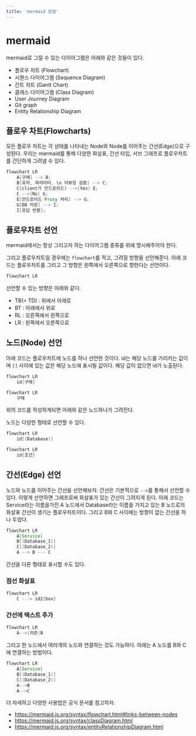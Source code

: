 ```yaml
---
title: 'mermaid 문법'
---
```

# mermaid
mermaid로 그릴 수 있는 다이어그램은 아래와 같은 것들이 있다.

- 플로우 차트 (Flowchart)
- 시퀀스 다이어그램 (Sequence Diagram)
- 간트 차트 (Gantt Chart)
- 클래스 다이어그램 (Class Diagram)
- User Journey Diagram
- Git graph
- Entity Relationship Diagram

## 플로우 차트(Flowcharts)

모든 플로우 차트는 각 상태를 나타내는 Node와 Node를 이어주는 간선(Edge)으로 구성된다. 우리는 mermaid를 통해 다양한 화살표, 간선 타입, 서브 그래프로 플로우차트를 간단하게 그려낼 수 있다.

```java
flowchart LR
    A[구매] --> B;
    B[유저, 파라미터, \n 어뷰징 검증] --> C;
    C{client가 안드로이드} -->|Yes| E;
    C -->|No| G;
    E[안드로이드 Proxy 처리] --> G;
    G[DB 저장] --> I;
    I[응답 반환];
```

## 플로우차트 선언

mermaid에서는 항상 그리고자 하는 다이어그램 종류를 위에 명시해주어야 한다.

그리고 플로우차트일 경우에는 `flowchart`를 적고, 그려질 방향을 선언해준다. 아래 코드는 플로우차트를 그리고 그 방향은 왼쪽에서 오른쪽으로 향한다는 선언이다.

```java
flowchart LR
```

선언할 수 있는 방향은 아래와 같다.

- TB(= TD) : 위에서 아래로
- BT : 아래에서 위로
- RL : 오른쪽에서 왼쪽으로
- LR : 왼쪽에서 오른쪽으로

## 노드(Node) 선언

아래 코드는 플로우차트에 노드를 하나 선언한 것이다. id는 해당 노드를 가리키는 값이며 `[]` 사이에 있는 값은 해당 노드에 표시될 값이다. 해당 값이 없으면 id가 노출된다.

```java
flowchart LR
    id[구매]
```

```java
flowchart LR
    구매
```

위의 코드를 작성하게되면 아래와 같은 노드하나가 그려진다.

노드는 다양한 형태로 선언할 수 있다.

```java
flowchart LR
    id[(Database)]

flowchart LR
    id{조건}
```

## 간선(Edge) 선언

노드와 노드를 이어주는 간선을 선언해보자. 간선은 기본적으로 `-->`를 통해서 선언할 수 있다. 이렇게 선언하면 그래프로써 화살표가 있는 간선이 그려지게 된다. 아래 코드는 Service라는 이름을가진 A 노드에서 Database라는 이름을 가지고 있는 B 노드로의 화살표 간선이 생기는 플로우차트이다. 그리고 B와 C 사이에는 방향이 없는 간선을 하나 두었다.

```java
flowchart LR
    A[Service]
    B[(Database_1)]
    C[(Database_2)]
    A --> B --- C
```

간선을 다른 형태로 표시할 수도 있다.

### 점선 화살표

```java
flowchart LR
    C -.-> id2{box}
```

### 간선에 텍스트 추가

```java
flowchart LR
    A-->|의존|B
```

그리고 한 노드에서 여러개의 노드와 연결하는 것도 가능하다. 아래는 A 노드를 B와 C에 연결하는 방법이다.

```java
flowchart LR
    A[Service]
    B[(Database_1)]
    C[(Database_2)]
    A-->B
    A-->C
```

더 자세하고 다양한 사용법은 공식 문서를 참고하자.

- https://mermaid.js.org/syntax/flowchart.html#links-between-nodes
- https://mermaid.js.org/syntax/classDiagram.html
- https://mermaid.js.org/syntax/entityRelationshipDiagram.html